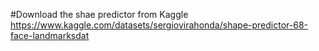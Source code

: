 #Download the shae predictor from Kaggle
https://www.kaggle.com/datasets/sergiovirahonda/shape-predictor-68-face-landmarksdat
